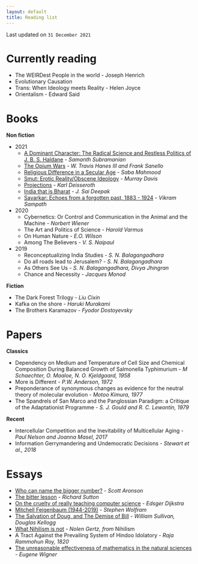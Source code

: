 ```yaml
---
layout: default
title: Reading list
---
```

Last updated on `31 December 2021`

# Currently reading

- The WEIRDest People in the world - Joseph Henrich
- Evolutionary Causation
- Trans: When Ideology meets Reality - Helen Joyce
- Orientalism - Edward Said

# Books

**Non fiction**

- 2021
  - [A Dominant Character: The Radical Science and Restless Politics of J. B. S. Haldane](https://www.amazon.com/Dominant-Character-Radical-Restless-Politics/dp/0393634248/) - *Samanth Subramanian*
  - [The Opium Wars](https://www.amazon.in/Opium-Wars-Politics-Economics-Addiction/dp/1570719314/) - *W. Travis Hanes III and Frank Sanello*
  - [Religious Difference in a Secular Age](https://anthropology.berkeley.edu/religious-difference-secular-age-minority-report) - *Saba Mahmood*
  - [Smut: Erotic Reality/Obscene Ideology](https://www.amazon.com/dp/B01E71R4HE/ref=dp-kindle-redirect?_encoding=UTF8&btkr=1) - *Murray Davis*
  - [Projections](https://amoghpj.github.io/2021/08/16/projections) - *Karl Deisseroth*
  - [India that is Bharat](https://www.bloomsbury.com/us/india-that-is-bharat-9789354352508/) - *J. Sai Deepak*
  - [Savarkar: Echoes from a forgotten past, 1883 - 1924](https://www.amazon.in/Savarkar-Echoes-Forgotten-Past-1883-1924/dp/0670090301) - *Vikram Sampath* 
- 2020
  - Cybernetics: Or Control and Communication in the Animal and the Machine - *Norbert Wiener*
  - The Art and Politics of Science - *Harold Varmus*
  - On Human Nature - *E.O. Wilson*
  - Among The Believers - *V. S. Naipaul*
- 2019
  - Reconceptualizing India Studies - *S. N. Balagangadhara*
  - Do all roads lead to Jerusalem? - *S. N. Balagangadhara*
  - As Others See Us - *S. N. Balagangadhara, Divya Jhingran*
  - Chance and Necessity - *Jacques Monod*

**Fiction**

- The Dark Forest Trilogy -  *Liu Cixin*
- Kafka on the shore -  *Haruki Murakami*
- The Brothers Karamazov - *Fyodor Dostoyevsky*

# Papers

**Classics**
 
- Dependency on Medium and Temperature of Cell Size and Chemical Composition During Balanced Growth of Salmonella Typhimurium - *M Schaechter, O. Maaloe, N. O. Kjeldgaard, 1958*
- More is Different - *P.W. Anderson, 1972*
- Preponderance of synonymous changes as evidence for the neutral theory of molecular evolution - *Motoo Kimura, 1977*
- The Spandrels of San Marco and the Panglossian Paradigm: a Critique of the Adaptationist Programme - *S. J. Gould and R. C. Lewontin, 1979*

**Recent**
- Intercellular Competition and the Inevitability of Multicellular Aging - *Paul Nelson and Joanna Masel, 2017*
- Information Gerrymandering and Undemocratic Decisions - *Stewart et al., 2018*

# Essays

- [Who can name the bigger number?](https://www.scottaaronson.com/writings/bignumbers.html) - *Scott Aronson*
- [The bitter lesson](http://www.incompleteideas.net/IncIdeas/BitterLesson.html) - *Richard Sutton*
- [On the cruelty of really teaching computer science](http://www.cs.utexas.edu/users/EWD/transcriptions/EWD10xx/EWD1036.html) - *Edsger Dijkstra*
- [Mitchell Feigenbaum (1944-2019)](https://blog.stephenwolfram.com/2019/07/mitchell-feigenbaum-1944-2019-4-66920160910299067185320382/) - *Stephen Wolfram*
- [The Salvation of Doug, and The Demise of Bill](http://www2.biology.ualberta.ca/locke.hp/dougandbill.htm) - *William Sullivan, Douglas Kellogg*
- [What Nihilism is not](https://thereader.mitpress.mit.edu/what-nihilism-is-not/) - *Nolen Gertz, from* Nihilism
- A Tract Against the Prevailing System of Hindoo Idolatory - *Raja Rammohun Roy, 1820*
- [The unreasonable effectiveness of mathematics in the natural sciences](http://www.maths.ed.ac.uk/~aar/papers/wigner.pdf) - *Eugene Wigner*
